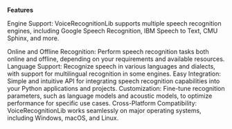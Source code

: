 <b>Features</b>

Engine Support: VoiceRecognitionLib supports multiple speech recognition engines, including Google Speech Recognition, IBM Speech to Text, CMU Sphinx, and more.

Online and Offline Recognition: Perform speech recognition tasks both online and offline, depending on your requirements and available resources.
Language Support: Recognize speech in various languages and dialects, with support for multilingual recognition in some engines.
Easy Integration: Simple and intuitive API for integrating speech recognition capabilities into your Python applications and projects.
Customization: Fine-tune recognition parameters, such as language models and acoustic models, to optimize performance for specific use cases.
Cross-Platform Compatibility: VoiceRecognitionLib works seamlessly on major operating systems, including Windows, macOS, and Linux.
